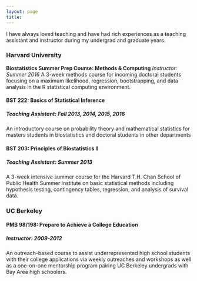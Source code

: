 ```yaml
---
layout: page
title: 
---
```


I have always loved teaching and have had rich experiences as a teaching assistant and instructor during my undergrad and graduate years.

### Harvard University ###


**Biostatistics Summer Prep Course: Methods & Computing**
*Instructor: Summer 2016*
A 3-week methods course for incoming doctoral students focusing on a maximum likelihood, regression, bootstrapping, and data analysis in the R statistical computing environment.

#### BST 222: Basics of Statistical Inference ####
##### Teaching Assistant: Fall 2013, 2014, 2015, 2016 #####
An introductory course on probability theory and mathematical statistics for masters students in biostatistics and doctoral students in other departments
    
#### BST 203: Principles of Biostatistics II ####
##### Teaching Assistant: Summer 2013 #####
A 3-week intensive summer course for the Harvard T.H. Chan School of Public Health Summer Institute on basic statistical methods including hypothesis testing, contingency tables, regression, and analysis of survival data. 
	
### UC Berkeley ###


#### PMB 98/198: Prepare to Achieve a College Education ####
##### Instructor: 2009-2012 #####
An outreach-based course to assist underrepresented high school students with their college applications via weekly outreaches and workshops as well as a one-on-one mentorship program pairing UC Berkeley undergrads with Bay Area high schoolers.
